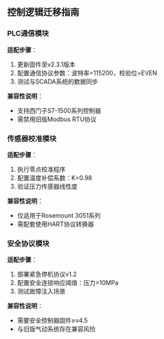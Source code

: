 ## 控制逻辑迁移指南
### PLC通信模块
**适配步骤**：
1. 更新固件至v2.3.1版本
2. 配置通信协议参数：波特率=115200，校验位=EVEN
3. 测试与SCADA系统的数据同步

**兼容性说明**：
- 支持西门子S7-1500系列控制器
- 需禁用旧版Modbus RTU协议

### 传感器校准模块
**适配步骤**：
1. 执行零点校准程序
2. 配置温度补偿系数：K=0.98
3. 验证压力传感器线性度

**兼容性说明**：
- 仅适用于Rosemount 3051系列
- 需配套使用HART协议转换器

### 安全协议模块
**适配步骤**：
1. 部署紧急停机协议v1.2
2. 配置安全连锁响应阈值：压力>10MPa
3. 测试故障注入场景

**兼容性说明**：
- 需要安全控制器固件≥v4.5
- 与旧版气动系统存在兼容风险

